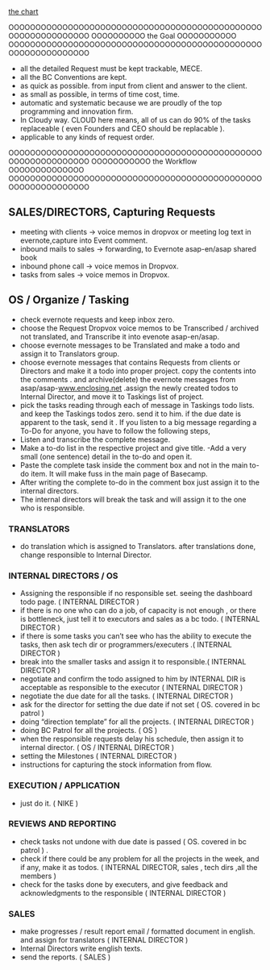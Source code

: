

[the chart](http://cl.ly/3M0M2Y0W2o0X0G1w120m)

OOOOOOOOOOOOOOOOOOOOOOOOOOOOOOOOOOOOOOOOOOOOOOOOOOOOOOOOOOOOOO
OOOOOOOOOO                the Goal                 OOOOOOOOOOO
OOOOOOOOOOOOOOOOOOOOOOOOOOOOOOOOOOOOOOOOOOOOOOOOOOOOOOOOOOOOOO

- all the detailed Request must be kept trackable, MECE.
- all the BC Conventions are kept.
- as quick as possible. from input from client and answer to the client.
- as small as possible, in terms of time cost, time.
- automatic and systematic because we are proudly of the top programming and innovation firm.
- In Cloudy way. CLOUD here means, all of us can do 90% of the tasks replaceable ( even Founders and CEO should be replacable ).
- applicable to any kinds of request order.

OOOOOOOOOOOOOOOOOOOOOOOOOOOOOOOOOOOOOOOOOOOOOOOOOOOOOOOOOOOOOO
OOOOOOOOOOO               the Workflow          OOOOOOOOOOOOOO
OOOOOOOOOOOOOOOOOOOOOOOOOOOOOOOOOOOOOOOOOOOOOOOOOOOOOOOOOOOOOO

## SALES/DIRECTORS, Capturing Requests
  - meeting with clients -> voice memos in dropvox or meeting log  text in evernote,capture into Event comment.
  - inbound mails to sales -> forwarding, to Evernote asap-en/asap shared book
  - inbound phone call -> voice memos in Dropvox.
  - tasks from sales  -> voice memos in Dropvox.

## OS / Organize / Tasking
- check evernote requests and keep inbox zero.
- choose the Request Dropvox voice memos to be Transcribed / archived not translated, and Transcribe it into evenote asap-en/asap.
- choose evernote messages to be Translated and make a todo and assign it to Translators group.
- choose evernote messages that contains Requests from clients or Directors and make it a todo into proper project.  copy the contents into the comments . and archive(delete) the evernote messages from asap/asap-www.enclosing.net .assign the newly created todos to Internal Director, and move it to Taskings list of project.
- pick the tasks reading through each of message in Taskings todo lists. and keep the Taskings todos zero. send it to him. if the due date is apparent to the task, send it .
If you listen to a big message regarding a To-Do for anyone, you have to follow the following steps,
- Listen and transcribe the complete message.
- Make a to-do list in the respective project and give title.
-Add a very small (one sentence) detail in the to-do and open it.
- Paste the complete task inside the comment box and not in the main to-do item. It will make fuss in the main page of Basecamp.
- After writing the complete to-do in the comment box just assign it to the internal directors.
- The internal directors will break the task and will assign it to the one who is responsible.

### TRANSLATORS
- do translation which is assigned to Translators. after translations done, change responsible to Internal Director.

### INTERNAL DIRECTORS / OS

- Assigning the responsible if no responsible set. seeing the dashboard todo page. ( INTERNAL DIRECTOR )
- if there is no one who can do a job, of capacity is not enough , or there is bottleneck, just tell it to executors and sales as a bc todo.  ( INTERNAL DIRECTOR )
- if there is some tasks you can’t see who has the ability to execute the tasks, then ask tech dir or programmers/executers .( INTERNAL DIRECTOR )
- break into the smaller tasks and assign it to responsible.( INTERNAL DIRECTOR )
- negotiate and confirm the todo assigned to him by INTERNAL DIR is acceptable as responsible to the executor ( INTERNAL DIRECTOR )
- negotiate the due date for all the tasks. ( INTERNAL DIRECTOR )
- ask for the director for setting the due date if not set ( OS. covered  in bc patrol )
- doing “direction template” for all the projects. ( INTERNAL DIRECTOR )
- doing BC Patrol for all the projects. ( OS )
- when the responsible requests delay his schedule, then assign it to internal director. ( OS  / INTERNAL DIRECTOR )
- setting the Milestones ( INTERNAL DIRECTOR )
- instructions for capturing the stock information from flow.

### EXECUTION / APPLICATION

- just do it. ( NIKE  )

### REVIEWS AND REPORTING
- check tasks not undone with due date is passed ( OS. covered  in bc patrol )  .
- check if there could be any problem for all the projects in the week, and if any, make it as todos. ( INTERNAL DIRECTOR, sales , tech dirs ,all the members )
- check for the tasks done by executers, and give feedback and acknowledgments to the responsible ( INTERNAL DIRECTOR )


### SALES
- make progresses / result report email / formatted document in english. and assign for translators ( INTERNAL DIRECTOR )
- Internal Directors write english texts.
- send the reports. ( SALES )